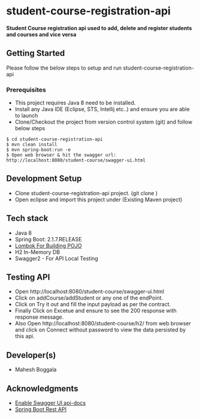 
# student-course-registration-api

####  Student Course registration api used to add, delete and register students and courses and vice versa

## Getting Started

Please follow the below steps to setup and run student-course-registration-api

### Prerequisites

- This project requires Java 8 need to be installed.
- Install any Java IDE (Eclipse, STS, Intellij etc..) and ensure you are able to launch
-  Clone/Checkout the project from version control system (git) and follow below steps

```
$ cd student-course-registration-api
$ mvn clean install 
$ mvn spring-boot:run -e
$ Open web browser & hit the swagger url: http://localhost:8080/student-course/swagger-ui.html
```
## Development Setup

- Clone student-course-registration-api project. (git clone <repo url>)
- Open eclipse and import this project under (Existing Maven project)

## Tech stack

- Java 8
- Spring Boot: 2.1.7.RELEASE
- [Lombok For Building POJO](https://projectlombok.org/)
- H2 In-Memory DB
- Swagger2 - For API Local Testing

## Testing API
- Open http://localhost:8080/student-course/swagger-ui.html
- Click on addCourse/addStudent or any one of the endPoint.
- Click on Try it out and fill the input payload as per the contract.
- Finally Click on Excetue and ensure to see the 200 response with response message.
- Also Open http://localhost:8080/student-course/h2/ from web browser and click on Connect without password to view the data persisted by this api.

## Developer(s)

*  Mahesh Boggala

## Acknowledgments

* [Enable Swagger UI api-docs](https://www.vojtechruzicka.com/documenting-spring-boot-rest-api-swagger-springfox/)
* [Spring Boot Rest API](https://spring.io/guides/gs/rest-service/)
